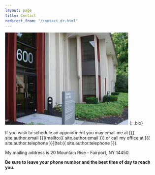 ```yaml
---
layout: page
title: Contact
redirect_from: "/contact_dr.html"
---
```


![Cross Keys Office Park](/img/crosskeys.jpg)
{: .bio}

If you wish to schedule an appointment you may email me at [{{ site.author.email }}](mailto:{{ site.author.email }}) or call my office at [{{ site.author.telephone }}](tel:{{ site.author.telephone }}).

My mailing address is 20 Mountain Rise - Fairport, NY 14450.

**Be sure to leave your phone number and the best time of day to reach you.**
